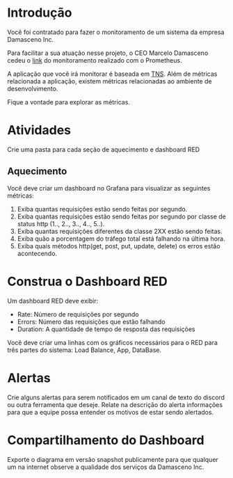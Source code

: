 # Introdução

Você foi contratado para fazer o monitoramento de um sistema da empresa Damasceno Inc.

Para facilitar a sua atuação nesse projeto, o CEO Marcelo Damasceno cedeu o [link](http://34.121.40.211:9090) do monitoramento realizado com o Prometheus.

A aplicação que você irá monitorar é baseada em [TNS](https://github.com/grafana/tns). Além de métricas relacionada a aplicação, existem métricas relacionadas ao ambiente de desenvolvimento.

Fique a vontade para explorar as métricas.

# Atividades

Crie uma pasta para cada seção de aquecimento e dashboard RED

## Aquecimento

Você deve criar um dashboard no Grafana para visualizar as seguintes métricas:

1. Exiba quantas requisições estão sendo feitas por segundo.
2. Exiba quantas requisições estão sendo feitas por segundo por classe de status http (1.., 2.., 3.., 4.., 5..).
3. Exiba quantas requisições diferentes da classe 2XX estão sendo feitas.
4. Exiba quão a porcentagem do tráfego total está falhando na última hora.
5. Exiba quais métodos http(get, post, put, update, delete) os erros estão acontecendo.

# Construa o Dashboard RED

Um dashboard RED deve exibir:

- Rate: Número de requisições por segundo
- Errors: Número das requisições que estão falhando
- Duration: A quantidade de tempo de resposta das requisições

Você deve criar uma linhas com os gráficos necessários para o RED para três partes do sistema: Load Balance, App, DataBase.

# Alertas

Crie alguns alertas para serem notificados em um canal de texto do discord ou outra ferramenta que deseje. Relate na descrição do alerta informações para que a equipe possa entender os motivos de estar sendo alertados.

# Compartilhamento do Dashboard

Exporte o diagrama em versão snapshot publicamente para que qualquer um na internet observe a qualidade dos serviços da Damasceno Inc.
